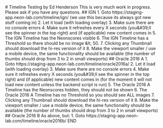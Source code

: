 #   T i m e l i n e   T e s t i n g   b y   E d   H e n d e r s o n 
 
 T h i s   i s   v e r y   m u c h   w o r k   i n   p r o g r e s s .   P l e a s e   a s k   i f   y o u   h a v e   a n y   q u e s t i o n s . 
 
 # #   I G N 
 
 1 .   G o t o   h t t p s : / / s t a g i n g - a p p . n e o n - l a b . c o m / t i m e l i n e / i g n /   ( w e   u s e   t h i s   b e c a u s e   i t s   a l w a y s   g o t   n e w   s t u f f   c o m i n g   i n ) 
 2 .   L e t   i t   l o a d   ( w i t h   l o a d i n g   o v e r l a y ) 
 3 .   M a k e   s u r e   t h e r e   a r e   n o   c o n s o l e   e r r o r s 
 4 .   M a k e   s u r e   i t   r e f r e s h e s   e v e r y   X   s e c o n d s   ( y o u & # 3 9 ; l l   s e e   t h e   s p i n n e r   i n   t h e   t o p   r i g h t )   a n d   ( i f   a p p l i c a b l e )   n e w   c o n t e n t   c o m e s   i n 
 5 .   T h e   I G N   T i m e l i n e   h a s   t h e   N e o n s c o r e s   v i s i b l e 
 6 .   T h e   I G N   T i m e l i n e   h a s   a   T h r e s h o l d   s o   t h e r e   s h o u l d   b e   n o   i m a g e   & l t ;   5 0 . 
 7 .   C l i c k i n g   a n y   T h u m b n a i l   s h o u l d   d o w n l o a d   t h e   h i - r e s   v e r s i o n   o f   i t 
 8 .   M a k e   t h e   v i e w p o r t   s m a l l e r   /   u s e   a   m o b i l e   d e v i c e ,   t h e   s a m e   f u n c t i o n a l i t y   s h o u l d   b e   a v a i l a b l e   ( t h e   n u m b e r   o f   t h u m b s   s h o u l d   d r o p   f r o m   3   t o   2   i n   s m a l l   v i e w p o r t s ) 
 
 # #   O r a c l e   2 0 1 6   A 
 
 1 .   G o t o   h t t p s : / / s t a g i n g - a p p . n e o n - l a b . c o m / t i m e l i n e / o r a c l e 2 0 1 6 a / 
 2 .   L e t   i t   l o a d   ( w i t h   l o a d i n g   o v e r l a y ) 
 3 .   M a k e   s u r e   t h e r e   a r e   n o   c o n s o l e   e r r o r s 
 4 .   M a k e   s u r e   i t   r e f r e s h e s   e v e r y   X   s e c o n d s   ( y o u & # 3 9 ; l l   s e e   t h e   s p i n n e r   i n   t h e   t o p   r i g h t )   a n d   ( i f   a p p l i c a b l e )   n e w   c o n t e n t   c o m e s   i n   ( f o r   t h e   m o m e n t   i t   w i l l   n o t   l o a d   n e w   c o n t e n t   u n l e s s   t h e   b a c k e n d   s c r i p t   i s   r u n ) 
 5 .   T h e   O r a c l e   2 0 1 6   A   T i m e l i n e   h a s   t h e   N e o n s c o r e s   h i d d e n ,   t h e y   s h o u l d   n o t   b e   s h o w n 
 6 .   T h e   O r a c l e   2 0 1 6   A   T i m e l i n e   h a s   n o   T h r e s h o l d   s o   y o u   s h o u l d   s e e   A L L   i m a g e s 
 7 .   C l i c k i n g   a n y   T h u m b n a i l   s h o u l d   d o w n l o a d   t h e   h i - r e s   v e r s i o n   o f   i t 
 8 .   M a k e   t h e   v i e w p o r t   s m a l l e r   /   u s e   a   m o b i l e   d e v i c e ,   t h e   s a m e   f u n c t i o n a l i t y   s h o u l d   b e   a v a i l a b l e   ( t h e   n u m b e r   o f   t h u m b s   s h o u l d   d r o p   f r o m   3   t o   2   i n   s m a l l   v i e w p o r t s ) 
 
 # #   O r a c l e   2 0 1 6   B 
 
 A s   a b o v e ,   b u t : 
 
 1 .   G o t o   h t t p s : / / s t a g i n g - a p p . n e o n - l a b . c o m / t i m e l i n e / o r a c l e 2 0 1 6 b / 
 
 E N D 
 
 